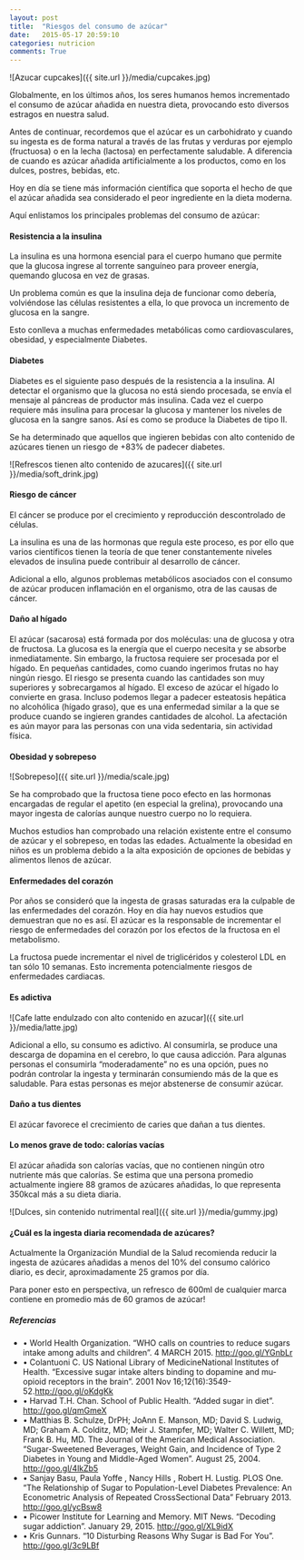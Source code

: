 ```yaml
---
layout: post
title:  "Riesgos del consumo de azúcar"
date:   2015-05-17 20:59:10
categories: nutricion
comments: True
---
```

![Azucar cupcakes]({{ site.url }}/media/cupcakes.jpg)

Globalmente, en los últimos años, los seres humanos hemos incrementado el consumo de azúcar añadida en nuestra dieta, provocando esto diversos estragos en nuestra salud.

Antes de continuar, recordemos que el azúcar es un carbohidrato y cuando su ingesta es de forma natural a través de las frutas y verduras por ejemplo (fructuosa) o en la lecha (lactosa) en perfectamente saludable. A diferencia de cuando es azúcar añadida artificialmente a los productos, como en los dulces, postres, bebidas, etc.

Hoy en día se tiene más información científica que soporta el hecho de que el azúcar añadida sea considerado el peor ingrediente en la dieta moderna.

Aquí enlistamos los principales problemas del consumo de azúcar:

<h4>Resistencia a la insulina</h4>

La insulina es una hormona esencial para el cuerpo humano que permite que la glucosa ingrese al torrente sanguíneo para proveer energía, quemando glucosa en vez de grasas.

Un problema común es que la insulina deja de funcionar como debería, volviéndose las células resistentes a ella, lo que provoca un incremento de glucosa en la sangre.

Esto conlleva a muchas enfermedades metabólicas como cardiovasculares, obesidad, y especialmente Diabetes.

<h4>Diabetes</h4>

Diabetes es el siguiente paso después de la resistencia a la insulina. Al detectar el organismo que la glucosa no está siendo procesada, se envía el mensaje al páncreas de productor más insulina.  Cada vez el cuerpo requiere más insulina para procesar la glucosa y mantener los niveles de glucosa en la sangre sanos. Así es como se produce la Diabetes de tipo II.

Se ha determinado que aquellos que ingieren bebidas con alto contenido de azúcares tienen un riesgo de +83% de padecer diabetes.

![Refrescos tienen alto contenido de azucares]({{ site.url }}/media/soft_drink.jpg)


<h4>Riesgo de cáncer</h4>

El cáncer se produce por el crecimiento y reproducción descontrolado de células.

La insulina es una de las hormonas que regula este proceso, es por ello que varios científicos tienen la teoría de que tener constantemente niveles elevados de insulina puede contribuir al desarrollo de cáncer.

Adicional a ello, algunos problemas metabólicos asociados con el consumo de azúcar producen inflamación en el organismo, otra de las causas de cáncer.

<h4>Daño al hígado</h4>

El azúcar (sacarosa) está formada por dos moléculas: una de glucosa y otra de fructosa. La glucosa es la energía que el cuerpo necesita y se absorbe inmediatamente. Sin embargo, la fructosa requiere ser procesada por el hígado. En pequeñas cantidades, como cuando ingerimos frutas no hay ningún riesgo. El riesgo se presenta cuando las cantidades son muy superiores y sobrecargamos al hígado. El exceso de azúcar el hígado lo convierte en grasa.
Incluso podemos llegar a padecer esteatosis hepática no alcohólica (hígado graso), que es una enfermedad similar a la que se produce cuando se ingieren grandes cantidades de alcohol.
La afectación es aún mayor para las personas con una vida sedentaria, sin actividad física.

<h4>Obesidad y sobrepeso</h4>

![Sobrepeso]({{ site.url }}/media/scale.jpg)

Se ha comprobado que la fructosa tiene poco efecto en las hormonas encargadas de regular el apetito (en especial la grelina), provocando una mayor ingesta de calorías aunque nuestro cuerpo no lo requiera.

Muchos estudios han comprobado una relación existente entre el consumo de azúcar y el sobrepeso, en todas las edades. Actualmente la obesidad en niños es un problema debido a la alta exposición de opciones de bebidas y alimentos llenos de azúcar.

<h4>Enfermedades del corazón</h4>

Por años se consideró que la ingesta de grasas saturadas era la culpable de las enfermedades del corazón. Hoy en día hay nuevos estudios que demuestran que no es así. El azúcar es la responsable de incrementar el riesgo de enfermedades del corazón por los efectos de la fructosa en el metabolismo.

La fructosa puede incrementar el nivel de triglicéridos y colesterol LDL en tan sólo 10 semanas. Esto incrementa potencialmente riesgos de enfermedades cardiacas.

<h4>Es adictiva</h4>

![Cafe latte endulzado con alto contenido en azucar]({{ site.url }}/media/latte.jpg)

Adicional a ello, su consumo es adictivo. Al consumirla, se produce una descarga de dopamina en el cerebro, lo que causa adicción. Para algunas personas el consumirla “moderadamente” no es una opción, pues no podrán controlar la ingesta y terminarán consumiendo más de la que es saludable. Para estas personas es mejor abstenerse de consumir azúcar.


<h4>Daño a tus dientes</h4>

El azúcar favorece el crecimiento de caries que dañan a tus dientes.


<h4>Lo menos grave de todo: calorías vacías</h4>

El azúcar añadida son calorías vacías, que no contienen ningún otro nutriente más que calorías. Se estima que una persona promedio actualmente ingiere 88 gramos de azúcares añadidas, lo que representa 350kcal más a su dieta diaria.

![Dulces, sin contenido nutrimental real]({{ site.url }}/media/gummy.jpg)


<h4>¿Cuál es la ingesta diaria recomendada de azúcares?</h4>

Actualmente la Organización Mundial de la Salud recomienda reducir la ingesta de azúcares añadidas a menos del 10% del consumo calórico diario, es decir, aproximadamente 25 gramos por día.

Para poner esto en perspectiva, un refresco de 600ml de cualquier marca contiene en promedio más de 60 gramos de azúcar!


<h5>Referencias</h5>
<ul>
 <li>•	World Health Organization. “WHO calls on countries to reduce sugars intake among adults and children”. 4 MARCH 2015.  <a href="http://www.who.int/mediacentre/news/releases/2015/sugar-guideline/en/">http://goo.gl/YGnbLr</a>
</li>
 <li>•	Colantuoni C. US National Library of MedicineNational Institutes of Health. “Excessive sugar intake alters binding to dopamine and mu-opioid receptors in the brain”. 2001 Nov 16;12(16):3549-52.<a href="http://www.ncbi.nlm.nih.gov/pubmed/11733709/">http://goo.gl/oKdgKk</a>
</li>
 <li>•	Harvad T.H. Chan. School of Public Health. “Added sugar in diet”. <a href="http://www.hsph.harvard.edu/nutritionsource/carbohydrates/added-sugar-in-the-diet/">http://goo.gl/qmGmeX</a>
</li>
 <li>•	Matthias B. Schulze, DrPH; JoAnn E. Manson, MD; David S. Ludwig, MD; Graham A. Colditz, MD; Meir J. Stampfer, MD; Walter C. Willett, MD; Frank B. Hu, MD. The Journal of the American Medical Association. “Sugar-Sweetened Beverages, Weight Gain, and Incidence of Type 2 Diabetes in Young and Middle-Aged Women”. August 25, 2004. <a href="http://jama.jamanetwork.com/article.aspx?articleid=199317">http://goo.gl/4lkZb5</a>
</li>
 <li>•	Sanjay Basu, Paula Yoffe , Nancy Hills , Robert H. Lustig.  PLOS One. “The Relationship of Sugar to Population-Level Diabetes Prevalence: An Econometric Analysis of Repeated CrossSectional Data” February 2013.  <a href="http://www.medpagetoday.com/upload/2013/3/1/journal.pone.0057873.pdf">http://goo.gl/ycBsw8</a>
</li>
 <li>•	Picower Institute for Learning and Memory. MIT News. “Decoding sugar addiction”. January 29, 2015. <a href="http://newsoffice.mit.edu/2015/decoding-sugar-addiction-0129">http://goo.gl/XL9idX</a>
</li>
 <li>•	Kris Gunnars. “10 Disturbing Reasons Why Sugar is Bad For You”. <a href="http://authoritynutrition.com/10-disturbing-reasons-why-sugar-is-bad/">http://goo.gl/3c9LBf</a>
</li>
</ul>



